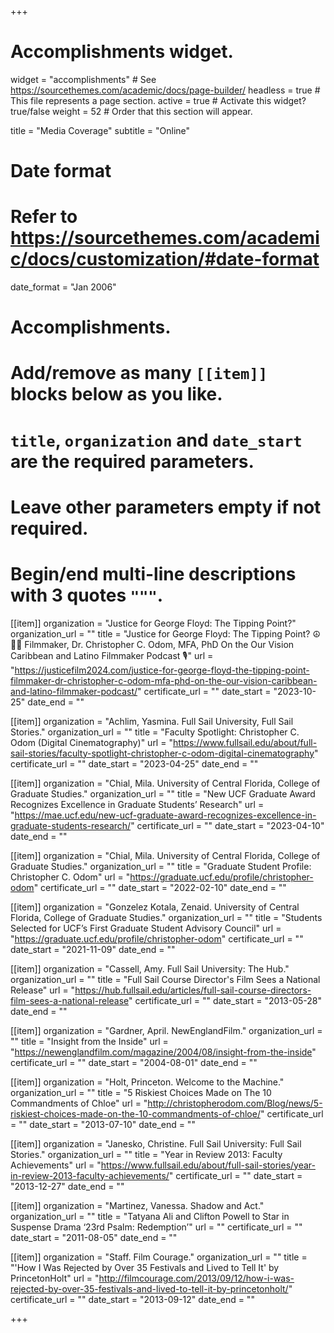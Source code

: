 +++
# Accomplishments widget.
widget = "accomplishments"  # See https://sourcethemes.com/academic/docs/page-builder/
headless = true  # This file represents a page section.
active = true  # Activate this widget? true/false
weight = 52  # Order that this section will appear.

title = "Media Coverage"
subtitle = "Online"

# Date format
#   Refer to https://sourcethemes.com/academic/docs/customization/#date-format
date_format = "Jan 2006"

# Accomplishments.
#   Add/remove as many `[[item]]` blocks below as you like.
#   `title`, `organization` and `date_start` are the required parameters.
#   Leave other parameters empty if not required.
#   Begin/end multi-line descriptions with 3 quotes `"""`.

[[item]]
  organization = "Justice for George Floyd: The Tipping Point?"
  organization_url = ""
  title = "Justice for George Floyd: The Tipping Point? ☮️ ✊🏾 Filmmaker, Dr. Christopher C. Odom, MFA, PhD On the Our Vision Caribbean and Latino Filmmaker Podcast 🎙️"
  url = "https://justicefilm2024.com/justice-for-george-floyd-the-tipping-point-filmmaker-dr-christopher-c-odom-mfa-phd-on-the-our-vision-caribbean-and-latino-filmmaker-podcast/"
  certificate_url = ""
  date_start = "2023-10-25"
  date_end = ""

[[item]]
  organization = "Achlim, Yasmina. Full Sail University, Full Sail Stories."
  organization_url = ""
  title = "Faculty Spotlight: Christopher C. Odom (Digital Cinematography)"
  url = "https://www.fullsail.edu/about/full-sail-stories/faculty-spotlight-christopher-c-odom-digital-cinematography"
  certificate_url = ""
  date_start = "2023-04-25"
  date_end = ""

[[item]]
  organization = "Chial, Mila. University of Central Florida, College of Graduate Studies."
  organization_url = ""
  title = "New UCF Graduate Award Recognizes Excellence in Graduate Students’ Research"
  url = "https://mae.ucf.edu/new-ucf-graduate-award-recognizes-excellence-in-graduate-students-research/"
  certificate_url = ""
  date_start = "2023-04-10"
  date_end = ""

[[item]]
  organization = "Chial, Mila. University of Central Florida, College of Graduate Studies."
  organization_url = ""
  title = "Graduate Student Profile: Christopher C. Odom"
  url = "https://graduate.ucf.edu/profile/christopher-odom"
  certificate_url = ""
  date_start = "2022-02-10"
  date_end = ""

[[item]]
  organization = "Gonzelez Kotala, Zenaid. University of Central Florida, College of Graduate Studies."
  organization_url = ""
  title = "Students Selected for UCF’s First Graduate Student Advisory Council"
  url = "https://graduate.ucf.edu/profile/christopher-odom"
  certificate_url = ""
  date_start = "2021-11-09"
  date_end = ""

[[item]]
  organization = "Cassell, Amy. Full Sail University: The Hub."
  organization_url = ""
  title = "Full Sail Course Director's Film Sees a National Release"
  url = "https://hub.fullsail.edu/articles/full-sail-course-directors-film-sees-a-national-release"
  certificate_url = ""
  date_start = "2013-05-28"
  date_end = ""

[[item]]
  organization = "Gardner, April. NewEnglandFilm."
  organization_url = ""
  title = "Insight from the Inside"
  url = "https://newenglandfilm.com/magazine/2004/08/insight-from-the-inside"
  certificate_url = ""
  date_start = "2004-08-01"
  date_end = ""

[[item]]
  organization = "Holt, Princeton. Welcome to the Machine."
  organization_url = ""
  title = "5 Riskiest Choices Made on The 10 Commandments of Chloe"
  url = "http://christopherodom.com/Blog/news/5-riskiest-choices-made-on-the-10-commandments-of-chloe/"
  certificate_url = ""
  date_start = "2013-07-10"
  date_end = ""

[[item]]
  organization = "Janesko, Christine. Full Sail University: Full Sail Stories."
  organization_url = ""
  title = "Year in Review 2013: Faculty Achievements"
  url = "https://www.fullsail.edu/about/full-sail-stories/year-in-review-2013-faculty-achievements/"
  certificate_url = ""
  date_start = "2013-12-27"
  date_end = ""

[[item]]
  organization = "Martinez, Vanessa. Shadow and Act."
  organization_url = ""
  title = "Tatyana Ali and Clifton Powell to Star in Suspense Drama ‘23rd Psalm: Redemption’"
  url = ""
  certificate_url = ""
  date_start = "2011-08-05"
  date_end = ""

[[item]]
  organization = "Staff. Film Courage."
  organization_url = ""
  title = "'How I Was Rejected by Over 35 Festivals and Lived to Tell It' by PrincetonHolt"
  url = "http://filmcourage.com/2013/09/12/how-i-was-rejected-by-over-35-festivals-and-lived-to-tell-it-by-princetonholt/"
  certificate_url = ""
  date_start = "2013-09-12"
  date_end = ""

+++
